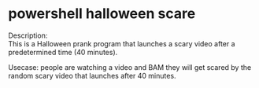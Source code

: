 # powershell halloween scare

Description:  
This is a Halloween prank program that launches a scary video after a predetermined time (40 minutes).

Usecase: people are watching a video and BAM they will get scared by the random scary 
	video that launches after 40 minutes. 

